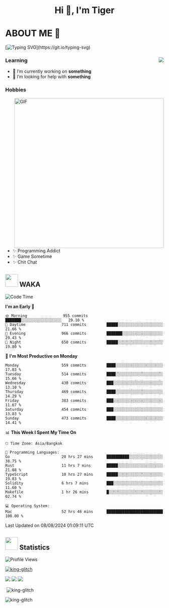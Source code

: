 <h1 align="center">Hi 👋, I'm Tiger</h1>




# ABOUT ME 💬

[![Typing SVG](https://readme-typing-svg.herokuapp.com?color=22F771&vCenter=true&lines=A+perssionate+developer+from+nowhere.)](https://git.io/typing-svg)

<div>
 <img align="right" src="https://spotify-github-profile.vercel.app/api/view?uid=12129734423&cover_image=false&theme=default&bar_color=22d016&bar_color_cover=true" />
 <h3>Learning</h3>
 
 <ul>
  <li>🔭 I’m currently working on <b>something</b></li>
  <li>🤝 I’m looking for help with <b>something</b></li>
 </ul>
 
</div>
<div>
 <h3>Hobbies</h3>
 <img align="right" height="475px"  alt="GIF" src="https://i.pinimg.com/originals/1f/b7/db/1fb7dbee557e5ed509f7517da8a84d58.gif" />
 <ul>
  <li>✨ Programming Addict</li>
  <li>✨ Game Sometime</li>
  <li>✨ Chit Chat</li>
 </ul>
 
</div>



## <img height="40" src="https://raw.githubusercontent.com/innng/innng/master/assets/kyubey.gif"/> WAKA

<!--START_SECTION:waka-->
![Code Time](http://img.shields.io/badge/Code%20Time-2%2C132%20hrs%2027%20mins-blue)

**I'm an Early 🐤** 

```text
🌞 Morning                955 commits         ███████░░░░░░░░░░░░░░░░░░   29.10 % 
🌆 Daytime                711 commits         █████░░░░░░░░░░░░░░░░░░░░   21.66 % 
🌃 Evening                966 commits         ███████░░░░░░░░░░░░░░░░░░   29.43 % 
🌙 Night                  650 commits         █████░░░░░░░░░░░░░░░░░░░░   19.80 % 
```
📅 **I'm Most Productive on Monday** 

```text
Monday                   559 commits         ████░░░░░░░░░░░░░░░░░░░░░   17.03 % 
Tuesday                  514 commits         ████░░░░░░░░░░░░░░░░░░░░░   15.66 % 
Wednesday                430 commits         ███░░░░░░░░░░░░░░░░░░░░░░   13.10 % 
Thursday                 469 commits         ████░░░░░░░░░░░░░░░░░░░░░   14.29 % 
Friday                   383 commits         ███░░░░░░░░░░░░░░░░░░░░░░   11.67 % 
Saturday                 454 commits         ███░░░░░░░░░░░░░░░░░░░░░░   13.83 % 
Sunday                   473 commits         ████░░░░░░░░░░░░░░░░░░░░░   14.41 % 
```


📊 **This Week I Spent My Time On** 

```text
🕑︎ Time Zone: Asia/Bangkok

💬 Programming Languages: 
Go                       20 hrs 27 mins      ██████████░░░░░░░░░░░░░░░   38.75 % 
Rust                     11 hrs 7 mins       █████░░░░░░░░░░░░░░░░░░░░   21.08 % 
TypeScript               10 hrs 27 mins      █████░░░░░░░░░░░░░░░░░░░░   19.83 % 
Solidity                 6 hrs 7 mins        ███░░░░░░░░░░░░░░░░░░░░░░   11.60 % 
Makefile                 1 hr 26 mins        █░░░░░░░░░░░░░░░░░░░░░░░░   02.74 % 

💻 Operating System: 
Mac                      52 hrs 46 mins      █████████████████████████   100.00 % 
```


 Last Updated on 08/08/2024 01:09:11 UTC
<!--END_SECTION:waka-->
## <img height="40" src="https://raw.githubusercontent.com/innng/innng/master/assets/kyubey.gif"/> Statistics
![Profile Views](https://komarev.com/ghpvc/?username=king-glitch)  

<p align="left"> 
 <a href="https://github.com/ryo-ma/github-profile-trophy">
  <img src="https://github-profile-trophy.vercel.app/?username=king-glitch&theme=dracula" alt="king-glitch" />
 </a> </p>

![](https://github-profile-summary-cards.vercel.app/api/cards/profile-details?username=king-glitch&theme=dracula)
![](https://github-profile-summary-cards.vercel.app/api/cards/stats?username=king-glitch&theme=dracula) 
![](https://github-profile-summary-cards.vercel.app/api/cards/productive-time?username=king-glitch&theme=dracula)


<p>&nbsp;<img align="center" src="https://github-readme-stats.vercel.app/api?username=king-glitch&theme=dracula" alt="king-glitch" /></p>

<p><img align="center" src="https://github-readme-streak-stats.herokuapp.com/?user=king-glitch&theme=dracula" alt="king-glitch" /></p>
